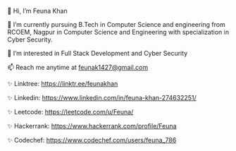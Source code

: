 👋 Hi, I’m Feuna Khan

🌱 I’m currently pursuing B.Tech in Computer Science and engineering from RCOEM, Nagpur in Computer Science and Engineering with specialization in Cyber Security.

👀 I’m interested in Full Stack Development and Cyber Security

📫 Reach me anytime at feunak1427@gmail.com

✨ Linktree: https://linktr.ee/feunakhan

✨ Linkedin: https://www.linkedin.com/in/feuna-khan-274632251/

✨ Leetcode: https://leetcode.com/u/Feuna/

✨ Hackerrank: https://www.hackerrank.com/profile/Feuna

✨ Codechef: https://www.codechef.com/users/feuna_786


